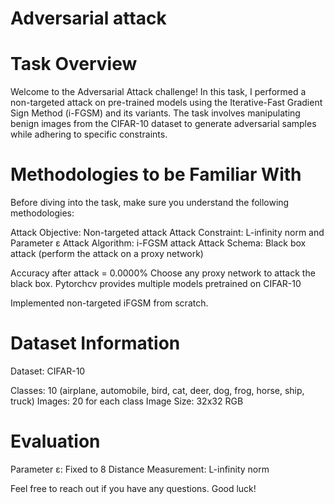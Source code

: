 # Adversarial attack
# Task Overview
Welcome to the Adversarial Attack challenge! In this task, I performed a non-targeted attack on pre-trained models using the Iterative-Fast Gradient Sign Method (i-FGSM) and its variants. The task involves manipulating benign images from the CIFAR-10 dataset to generate adversarial samples while adhering to specific constraints.

# Methodologies to be Familiar With
Before diving into the task, make sure you understand the following methodologies:

Attack Objective: Non-targeted attack
Attack Constraint: L-infinity norm and Parameter ε
Attack Algorithm: i-FGSM attack
Attack Schema: Black box attack (perform the attack on a proxy network)

Accuracy after attack = 0.0000%
Choose any proxy network to attack the black box. Pytorchcv provides multiple models pretrained on CIFAR-10

Implemented non-targeted iFGSM from scratch.

# Dataset Information
Dataset: CIFAR-10

Classes: 10 (airplane, automobile, bird, cat, deer, dog, frog, horse, ship, truck)
Images: 20 for each class
Image Size: 32x32 RGB

# Evaluation
Parameter ε: Fixed to 8
Distance Measurement: L-infinity norm

Feel free to reach out if you have any questions. Good luck!





